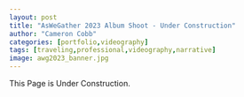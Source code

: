 ```yaml
---
layout: post
title: "AsWeGather 2023 Album Shoot - Under Construction"
author: "Cameron Cobb"
categories: [portfolio,videography]
tags: [traveling,professional,videography,narrative]
image: awg2023_banner.jpg
---
```



This Page is Under Construction.
